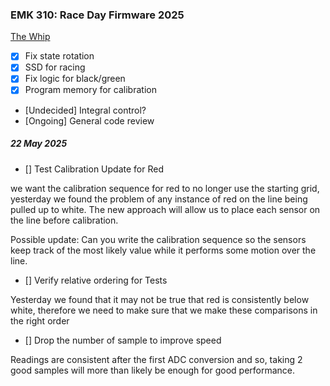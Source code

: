 ### EMK 310: Race Day Firmware 2025

[The Whip](https://media3.giphy.com/media/v1.Y2lkPTc5MGI3NjExNDBibzRwaGs5ZHh2OWZ4bmV4Mm8wOGpsM3NkZnB0amlnaHFjNTlwaSZlcD12MV9pbnRlcm5hbF9naWZfYnlfaWQmY3Q9Zw/fnTytq0RJGjIc4j0q5/giphy.gif)

- [X] Fix state rotation
- [X] SSD for racing
- [X] Fix logic for black/green
- [X] Program memory for calibration
- [Undecided] Integral control?
- [Ongoing] General code review

##### _22 May 2025_

- [] Test Calibration Update for Red

we want the calibration sequence for red to no longer use the starting grid, yesterday we found the problem of any instance of red on the line being pulled up to white. The new approach will allow us to place each sensor on the line before calibration.

Possible update: Can you write the calibration sequence so the sensors keep track of the most likely value while it performs some motion over the line.

- [] Verify relative ordering for Tests

Yesterday we found that it may not be true that red is consistently below white, therefore we need to make sure that we make these comparisons in the right order

- [] Drop the number of sample to improve speed

Readings are consistent after the first ADC conversion and so, taking 2 good samples will more than likely be enough for good performance.
